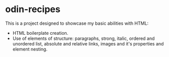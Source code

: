 # odin-recipes
This is a project designed to showcase my basic abilities with HTML:
- HTML boilerplate creation.
- Use of elements of structure: paragraphs, strong, italic, ordered and unordered list, absolute and relative links, images and it's properties and element nesting.